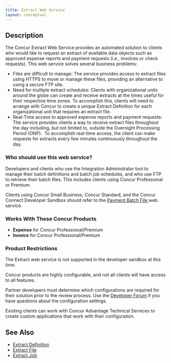 ```yaml
---
title: Extract Web Service 
layout: conceptual
---
```


## Description

The Concur Extract Web Service provides an automated solution to clients who would like to request an extract of available data objects such as approved expense reports and payment requests (i.e., invoices or check requests). This web service solves several business problems:

* Files are difficult to manage: The service provides access to extract files using HTTPS to move or manage these files, providing an alternative to using a secure FTP site.
* Need for multiple extract schedules: Clients with organizational units around the globe can create and receive extracts at the times useful for their respective time zones. To accomplish this, clients will need to arrange with Concur to create a unique Extract Definition for each organizational unit that requires an extract file.
* Real-Time access to approved expense reports and payment requests: The service provides clients a way to receive extract files throughout the day including, but not limited to, outside the Overnight Processing Period (ONP).  To accomplish real-time access, the client can make requests for extracts every few minutes continuously throughout the day.

### Who should use this web service?

Developers and clients who use the Integration Administrator tool to manage their batch definitions and batch job schedules, and who use FTP to retrieve their batch files. This includes clients using Concur Professional or Premium.

Clients using Concur Small Business, Concur Standard, and the Concur Connect Developer Sandbox should refer to the [Payment Batch File ][1] web service.

### Works With These Concur Products

* **Expense** for Concur Professional/Premium
* **Invoice** for Concur Professional/Premium

### Product Restrictions

The Extract web service is not supported in the developer sandbox at this time.

Concur products are highly configurable, and not all clients will have access to all features.

Partner developers must determine which configurations are required for their solution prior to the review process. Use the [Developer Forum][3] if you have questions about the configuration settings.

Existing clients can work with Concur Advantage Technical Services to create custom applications that work with their configuration.

## See Also

* [Extract Definition][4]
* [Extract File][5]
* [Extract Job][6]


[1]: https://developer.concur.com/payment-batch
[2]: https://developer.concur.com/api-documentation/core-concepts
[3]: https://developer.concur.com/forums/concur-connect
[4]: https://developer.concur.com/extract/extract-definition-resource
[5]: https://developer.concur.com/extract/extract-file-resource
[6]: https://developer.concur.com/extract/extract-job-resource

